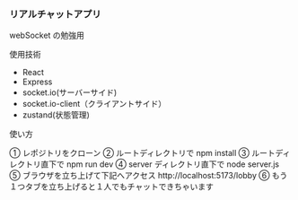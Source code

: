 ### リアルチャットアプリ

webSocket の勉強用

使用技術

- React
- Express
- socket.io(サーバーサイド)
- socket.io-client（クライアントサイド）
- zustand(状態管理)

使い方

① レポジトリをクローン
② ルートディレクトリで npm install
③ ルートディレクトリ直下で npm run dev
④ server ディレクトリ直下で node server.js
⑤ ブラウザを立ち上げて下記へアクセス
http://localhost:5173/lobby
⑥ もう１つタブを立ち上げると１人でもチャットできちゃいます
